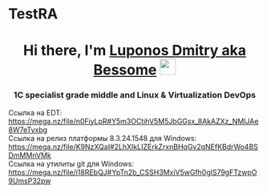 # TestRA
<h1 align="center">Hi there, I'm <a href="https://dev1c.tech/" target="_blank">Luponos Dmitry aka Bessome</a> 
<img src="https://github.com/blackcater/blackcater/raw/main/images/Hi.gif" height="32"/></h1>
<h3 align="center">1C specialist grade middle and Linux & Virtualization DevOps</h3>

Ссылка на EDT: https://mega.nz/file/n0FiyLpR#Y5m3OCtihV5M5JbGGsx_8AkAZXz_NMIJAe8W7eTyxbg<br>
Ссылка на релиз платформы 8.3.24.1548 для Windows: https://mega.nz/file/K9NzXQaI#2LhXIkLIZErkZrxnBHqGv2qNEfKBdrWo4BSDmMMnVMk<br>
Ссылка на утилиты git для Windows: https://mega.nz/file/i18REbQJ#YpTn2b_CSSH3MxiV5wGfh0glS79gFTzwpO9UmsP32pw<br>

